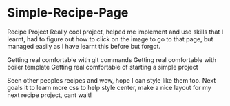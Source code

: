 # Simple-Recipe-Page
Recipe Project
Really cool project, helped me implement and use skills that I learnt, had to figure out how to click on the image to go to that page, but managed easily as I have learnt this before but forgot.

Getting real comfortable with git commands 
Getting real comfortable with boiler template
Getting real comfortable of starting a simple project

Seen other peoples recipes and wow, hope I can style like them too.
Next goals it to learn more css to help style center, make a nice layout for my next recipe project, cant wait!
